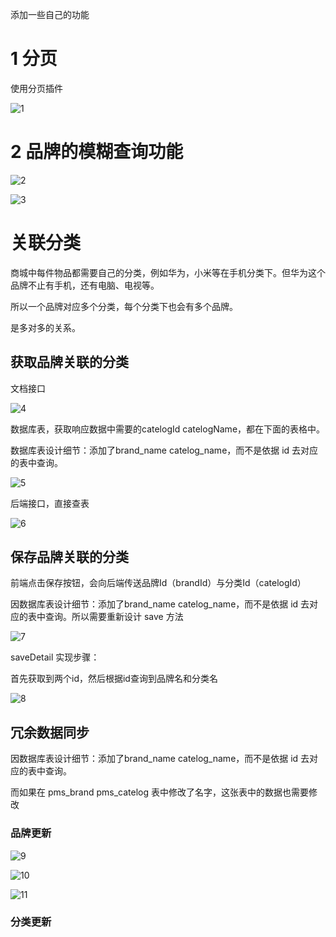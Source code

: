 添加一些自己的功能

# 1 分页

使用分页插件

![1](./图片/品牌分组/1.png)



# 2 品牌的模糊查询功能

![2](./图片/品牌分组/2.png)

![3](./图片/品牌分组/3.png)



# 关联分类

商城中每件物品都需要自己的分类，例如华为，小米等在手机分类下。但华为这个品牌不止有手机，还有电脑、电视等。

所以一个品牌对应多个分类，每个分类下也会有多个品牌。

是多对多的关系。

## 获取品牌关联的分类

文档接口

![4](./图片/品牌分组/4.png)

数据库表，获取响应数据中需要的catelogId catelogName，都在下面的表格中。

数据库表设计细节：添加了brand_name catelog_name，而不是依据 id 去对应的表中查询。

![5](./图片/品牌分组/5.png)

后端接口，直接查表

![6](./图片/品牌分组/6.png)



## 保存品牌关联的分类

前端点击保存按钮，会向后端传送品牌Id（brandId）与分类Id（catelogId）

因数据库表设计细节：添加了brand_name catelog_name，而不是依据 id 去对应的表中查询。所以需要重新设计 save 方法

![7](./图片/品牌分组/7.png)

saveDetail 实现步骤：

首先获取到两个id，然后根据id查询到品牌名和分类名

![8](./图片/品牌分组/8.png)

## 冗余数据同步

因数据库表设计细节：添加了brand_name catelog_name，而不是依据 id 去对应的表中查询。

而如果在 pms_brand pms_catelog 表中修改了名字，这张表中的数据也需要修改

### 品牌更新

![9](./图片/品牌分组/9.png)



![10](./图片/品牌分组/10.png)



![11](./图片/品牌分组/11.png)



### 分类更新











